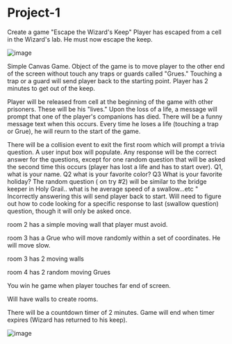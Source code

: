 # Project-1
Create a game
"Escape the Wizard's Keep"
Player has escaped from a cell in the Wizard's lab. He must now escape the keep.

![image](https://user-images.githubusercontent.com/120183363/209365453-ef905bef-7f6f-4193-8e15-14d622c38ad1.png)




Simple Canvas Game.
Object of the game is to move player to the other end of the screen without touch any traps or guards called "Grues." Touching a trap or a guard will send player back to the starting point. Player has 2 minutes to get out of the keep.

Player will be released from cell at the beginning of the game with other prisoners. These will be his "lives." Upon the loss of a life, a message will prompt that one of the player's companions has died. There will be a funny message text when this occurs. Every time he loses a life (touching a trap or Grue), he will reurn to the start of the game.

There will be a collision event to exit the first room which will prompt a trivia question. A user input box will populate. Any response will be the correct answer for the questions, except for one random question that will be asked the second time this occurs (player has lost a life and has to start over). Q1, what is your name. Q2 what is your favorite color? Q3 What is your favorite holiday?  The random question ( on try #2) will be similar to the bridge keeper in Holy Grail.. what is he average speed of a swallow...etc " Incorrectly answering this will send player back to start. Will need to figure out how to code looking for a specific response to last (swallow question) question, though it will only be asked once. 

room 2 has a simple moving wall that player must avoid.

room 3 has a Grue who will move randomly within a set of coordinates. He will move slow.

room 3 has 2 moving walls

room 4 has 2 random moving Grues

You win he game when player touches far end of screen.

Will have walls to create rooms. 

There will be a countdown timer of 2 minutes. Game will end when timer expires (Wizard has returned to his keep).

![image](https://user-images.githubusercontent.com/120183363/209365362-0a350439-95d0-4bdd-ae6a-085bdcfa4af9.png)

